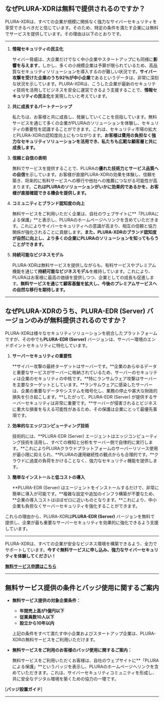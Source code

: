 ## **なぜPLURA-XDRは無料で提供されるのですか？**

PLURA-XDRは、すべての企業が規模に関係なく強力なサイバーセキュリティを享受できるべきだと信じています。そのため、特定の条件を満たす企業には無料でサービスを提供しています。その理由は以下のとおりです。

---

1. **情報セキュリティの民主化**

   サイバー脅威は、大企業だけでなく中小企業やスタートアップにも同様に**影響を与えます**。しかし、多くの小規模企業は予算が限られているため、高品質なセキュリティソリューションを導入するのが難しい状況です。**サイバー攻撃を受けた企業のうち92％が中小企業**であるというデータは、非常に深刻な状況を示しています。PLURA-XDRは、こうした企業が最新のセキュリティ技術を活用してビジネスを安全に運営できるよう支援することで、**情報セキュリティの民主化**を実現したいと考えています。

2. **共に成長するパートナーシップ**

   私たちは、お客様と共に成長し、発展していくことを目指しています。無料サービスを通じて多くの企業がPLURAのソリューションを体験し、セキュリティの重要性を認識することができます。これは、セキュリティ市場の拡大とPLURA-XDRの認知度向上にもつながります。**お客様は費用の負担なく強力なセキュリティソリューションを活用でき、私たちも広範な顧客層と共に成長します。**

3. **信頼と自信の表明**

   無料でサービスを提供することで、PLURAの**優れた技術力とサービス品質への自信**を示しています。お客様が直接PLURA-XDRの効果を体験し、信頼を築き、将来的に有料サービスへの移行や他社への推薦につながる可能性が高まります。**これはPLURAのソリューションがいかに効果的であるかを、お客様が直接確認できる機会を提供します。**

4. **コミュニティとブランド認知度の向上**

   無料サービスをご利用いただく企業は、自社のウェブサイトに**「PLURAによる保護」**と表示し、PLURAのホームページへリンクを含めていただきます。これによりサイバーセキュリティへの意識が高まり、相互の信頼と協力関係が強化されることに貢献します。**また、PLURA-XDRのブランド認知度が自然に向上し、より多くの企業にPLURAのソリューションを知ってもらうことができます。**

5. **持続可能なビジネスモデル**

   PLURA-XDRは無料サービスを提供しながらも、有料サービスやプレミアム機能を通じて**持続可能なビジネスモデル**を維持しています。これにより、PLURAはお客様に最高の価値を提供しつつ、企業としての成長も促進します。**無料サービスを通じて顧客基盤を拡大し、今後のプレミアムサービスへの自然な移行を期待します。**

---

## **なぜPLURA-XDRのうち、PLURA-EDR (Server) バージョンのみが無料提供されるのですか？**

PLURA-XDRは様々なセキュリティソリューションを統合したプラットフォームですが、その中でも**PLURA-EDR (Server)** バージョンは、サーバー環境のエンドポイントセキュリティに特化しています。

1. **サーバーセキュリティの重要性**

   **サイバー攻撃の最終ターゲットはサーバーです。**企業のあらゆるデータと重要なサービスがサーバーに格納されているため、サーバーのセキュリティは企業のセキュリティの中核です。**特にランサムウェア攻撃はサーバーを主要なターゲットとしています。**ランサムウェアに感染したサーバーは、企業の重要なデータやシステムを暗号化し、業務の停止や甚大な財政的損失を引き起こします。**したがって、PLURA-EDR (Server) が提供するサーバーセキュリティは非常に重要です。**サーバーが侵害されるとビジネスに重大な損害を与える可能性があるため、その保護は企業にとって最優先事項です。

2. **効率的なエッジコンピューティング技術**

   技術的には、**PLURA-EDR (Server) エージェントはエッジコンピューティング技術を活用し、すべての検知と分析をサーバー側で自律的に実行します。**これによりPLURAクラウドプラットフォームのサーバーリソース使用が最小限に抑えられ、**PLURAの運用継続性の観点からも合理的です。**クラウドに過度の負荷をかけることなく、強力なセキュリティ機能を提供します。

3. **簡単なインストールと低コストの導入**

   **PLURA-EDR (Server) はエージェントをインストールするだけで、非常に簡単に導入が可能です。**複雑な設定や追加のインフラ構築が不要なため、**企業の導入コストはほぼゼロに近いものとなります。**これにより、中小企業も負担なくサーバーセキュリティを強化することができます。

これらの理由から、PLURA-XDRは**PLURA-EDR (Server)** バージョンを無料で提供し、企業が最も重要なサーバーセキュリティを効果的に強化できるよう支援しています。

---

PLURA-XDRは、すべての企業が安全なビジネス環境を構築できるよう、全力でサポートしています。**今すぐ無料サービスに申し込み、強力なサイバーセキュリティを体験してください！**

[**無料サービス申請はこちら**](https://www.plura.io/signup)

---

## **無料サービス提供の条件とバッジ使用に関するご案内**

- **無料サービス提供の対象企業条件：**

  - **年間売上高が1億円以下**
  - **従業員数10人以下**
  - **設立から10年以内**

  上記の条件をすべて満たす中小企業およびスタートアップ企業は、PLURA-XDRの無料サービスをご利用いただけます。

- **無料サービスをご利用のお客様のバッジ使用に関するご案内：**

  無料サービスをご利用いただくお客様は、自社のウェブサイトに**「PLURAによる保護」**というバッジを表示し、PLURAのホームページへリンクを含めていただきます。これは、サイバーセキュリティコミュニティを形成し、共に安全なデジタル環境を築くための協力の一環です。

[**バッジ設置ガイド**]

---
